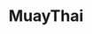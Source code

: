 ---
title: MuayThai
crosslinks:
- youtubefactsbot
- youtubot
- martialarts
- alotabot
- anti_gif_bot
- bodyweightfitness
- MMA
- tmsbmeta
- Kickboxing
- amateur_boxing
- NoNewsMMA
- sports
- Soap
- nutrition
- me_irl
- u_imguralbumbot
- livven
- fitness
- holdmybeer
- flexibility
---
